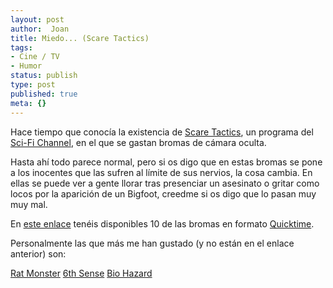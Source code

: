 ```yaml
---
layout: post
author:  Joan
title: Miedo... (Scare Tactics)
tags:
- Cine / TV
- Humor
status: publish
type: post
published: true
meta: {}
---
```

Hace tiempo que conocía la existencia de <a href="http://www.scifi.com/scaretactics/">Scare Tactics</a>, un programa del <a href="http://www.scifi.com/">Sci-Fi Channel</a>, en el que se gastan bromas de cámara oculta.

Hasta ahí todo parece normal, pero si os digo que en estas bromas se pone a los inocentes que las sufren al límite de sus nervios, la cosa cambia. En ellas se puede ver a gente llorar tras presenciar un asesinato o gritar como locos por la aparición de un Bigfoot, creedme si os digo que lo pasan muy muy mal.

En <a href="http://www.scifi.com/scaretactics/exclusive/">este enlace</a> tenéis disponibles 10 de las bromas en formato <a href="http://www.apple.com/quicktime/">Quicktime</a>.

Personalmente las que más me han gustado (y no están en el enlace anterior) son:

<a href="http://www.youtube.com/?v=fg0ZMTZ4rDA">Rat Monster</a>
<a href="http://www.youtube.com/?v=oSzDhjIAWMk">6th Sense</a>
<a href="http://www.youtube.com/?v=0zjmRytmlWQ">Bio Hazard</a>
